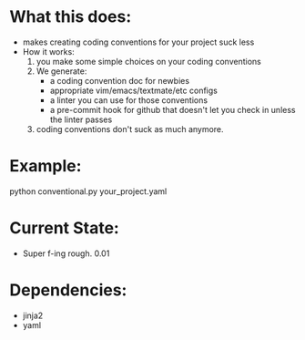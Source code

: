 What this does:
===============

- makes creating coding conventions for your project suck less
- How it works:
  1.  you make some simple choices on your coding conventions
  2.  We generate:
      - a coding convention doc for newbies
      - appropriate vim/emacs/textmate/etc configs
      - a linter you can use for those conventions
      - a pre-commit hook for github that doesn't let you check in unless the linter passes
  3.  coding conventions don't suck as much anymore.

Example:
========

python conventional.py your_project.yaml

Current State:
==============

- Super f-ing rough. 0.01

Dependencies:
=============

- jinja2
- yaml
